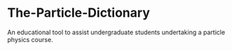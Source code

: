# The-Particle-Dictionary
An educational tool to assist undergraduate students undertaking a particle physics course.
